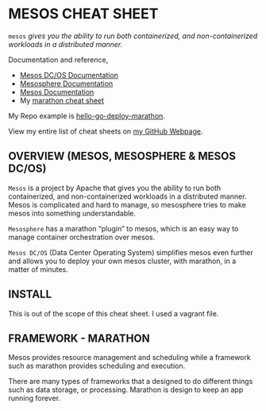 # MESOS CHEAT SHEET

`mesos` _gives you the ability to run both containerized,
and non-containerized workloads in a distributed manner._

Documentation and reference,

* [Mesos DC/OS Documentation](https://dcos.io/)
* [Mesosphere Documentation](https://mesosphere.com/)
* [Mesos Documentation](http://mesos.apache.org/)
* My
  [marathon cheat sheet](https://github.com/JeffDeCola/my-cheat-sheets/tree/master/software/operations-tools/orchestration/cluster-managers-resource-management-scheduling/marathon-cheat-sheet)

My Repo example is
[hello-go-deploy-marathon](https://github.com/JeffDeCola/hello-go-deploy-marathon).

View my entire list of cheat sheets on
[my GitHub Webpage](https://jeffdecola.github.io/my-cheat-sheets/).

## OVERVIEW (MESOS, MESOSPHERE & MESOS DC/OS)

`Mesos` is a project by Apache that gives you the
ability to run both containerized, and non-containerized
workloads in a distributed manner.
Mesos is complicated and hard to manage, so mesosphere
tries to make mesos into something understandable.

`Mesosphere` has a marathon “plugin” to mesos, which is an
easy way to manage container orchestration over mesos.

`Mesos DC/OS` (Data Center Operating System) simplifies mesos
even further and allows you to deploy your own mesos cluster,
with marathon, in a matter of minutes.

## INSTALL

This is out of the scope of this cheat sheet.
I used a vagrant file.

## FRAMEWORK - MARATHON

Mesos provides resource management and scheduling
while a framework such as marathon provides
scheduling and execution.

There are many types of frameworks that a designed to do different
things such as data storage, or processing.
Marathon is design to keep an app running forever.
